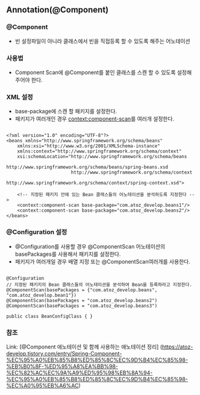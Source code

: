 
## Annotation(@Component)

### @Component

 - 빈 설정파일이 아니라 클래스에서 빈을 직접등록 할 수 있도록 해주는 어노테이션 

### 사용법 

 - Component Scan에 @Component를 붙인 클래스를 스캔 할 수 있도록 설정해주어야 한다. 

### XML 설정 

 - base-package에 스캔 할 패키지를 설정한다.
 - 패키지가 여러개인 경우 <context:component-scan>를 여러개 설정한다.


```

<?xml version="1.0" encoding="UTF-8"?>
<beans xmlns="http://www.springframework.org/schema/beans"
	xmlns:xsi="http://www.w3.org/2001/XMLSchema-instance"
	xmlns:context="http://www.springframework.org/schema/context"
	xsi:schemaLocation="http://www.springframework.org/schema/beans
	                    http://www.springframework.org/schema/beans/spring-beans.xsd
	                    http://www.springframework.org/schema/context
	                    http://www.springframework.org/schema/context/spring-context.xsd">
	                    
	<!-- 지정된 패키지 안에 있는 Bean 클래스들의 어노테이션을 분석하도록 지정한다 -->
	<context:component-scan base-package="com.atoz_develop.beans1"/>
	<context:component-scan base-package="com.atoz_develop.beans2"/>
</beans>

```

### @Configuration 설정 

 - @Configuration를 사용할 경우 @ComponentScan 어노테이션의 basePackages를 사용해서 패키지를 설정한다.
 - 패키지가 여러개일 경우 배열 지정 또는 @ComponentScan여러개를 사용한다.

```

@Configuration
// 지정된 패키지의 Bean 클래스들의 어노테이션을 분석하여 Bean을 등록하라고 지정한다.
@ComponentScan(basePackages = {"com.atoz_develop.beans", "com.atoz_develop.bean1"})
@ComponentScan(basePackages = "com.atoz_develop.beans2")
@ComponentScan(basePackages = "com.atoz_develop.beans3")

public class BeanConfigClass { }

```


### 참조 
Link:  [@Component 애노테이션 및 함께 사용하는 애노테이션 정리] (https://atoz-develop.tistory.com/entry/Spring-Component-%EC%95%A0%EB%85%B8%ED%85%8C%EC%9D%B4%EC%85%98-%EB%B0%8F-%ED%95%A8%EA%BB%98-%EC%82%AC%EC%9A%A9%ED%95%98%EB%8A%94-%EC%95%A0%EB%85%B8%ED%85%8C%EC%9D%B4%EC%85%98-%EC%A0%95%EB%A6%AC)
